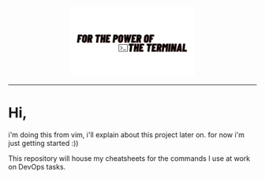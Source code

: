 <p align="center">
  <img src='Terminal.png' width='50%'>
</p>

---


# Hi,

i'm doing this from vim, i'll explain about this project later on.
for now i'm just getting started :))


This repository will house my cheatsheets for the commands I use at work on DevOps tasks.
